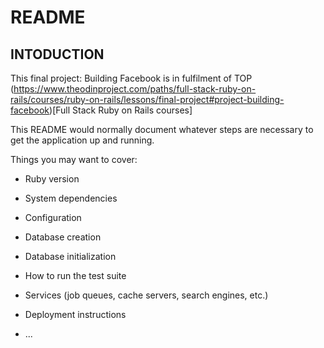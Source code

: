 # README
 ## INTODUCTION
This final project: Building Facebook is in fulfilment of TOP (https://www.theodinproject.com/paths/full-stack-ruby-on-rails/courses/ruby-on-rails/lessons/final-project#project-building-facebook)[Full Stack Ruby on Rails courses]

This README would normally document whatever steps are necessary to get the
application up and running.

Things you may want to cover:

* Ruby version

* System dependencies

* Configuration

* Database creation

* Database initialization

* How to run the test suite

* Services (job queues, cache servers, search engines, etc.)

* Deployment instructions

* ...

